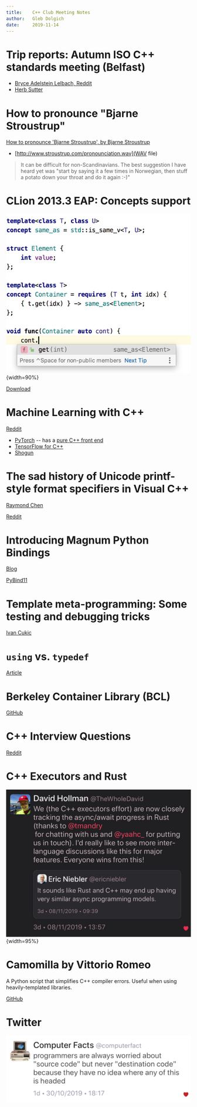 ```yaml
---
title:    C++ Club Meeting Notes
author:   Gleb Dolgich
date:     2019-11-14
---
```


# Trip reports: Autumn ISO C++ standards meeting (Belfast)

* [Bryce Adelstein Lelbach, Reddit](https://www.reddit.com/r/cpp/comments/dtuov8/201911_belfast_iso_c_committee_trip_report/)
* [Herb Sutter](https://herbsutter.com/2019/11/09/trip-report-autumn-iso-c-standards-meeting-belfast/)

# How to pronounce "Bjarne Stroustrup"

[How to pronounce 'Bjarne Stroustrup', by Bjarne Stroustrup](http://www.stroustrup.com/bs_faq.html#pronounce)

* [http://www.stroustrup.com/pronounciation.wav](WAV file)

> It can be difficult for non-Scandinavians. The best suggestion I have heard yet was "start by saying it a few times in Norwegian, then stuff a potato down your throat and do it again :-)"

# CLion 2013.3 EAP: Concepts support

![](img/clion.2019.3.concepts.png){width=90%}

[Download](https://www.jetbrains.com/clion/nextversion/)

# Machine Learning with C++

[Reddit](https://www.reddit.com/r/cpp/comments/cjrrwm/machine_learning_with_cpp/)

* [PyTorch](https://pytorch.org/features) -- has a [pure C++ front end](https://pytorch.org/cppdocs/)
* [TensorFlow for C++](https://www.tensorflow.org/api_docs/cc)
* [Shogun](https://www.shogun.ml/)

# The sad history of Unicode printf-style format specifiers in Visual C++

[Raymond Chen](https://devblogs.microsoft.com/oldnewthing/20190830-00/?p=102823)

[Reddit](https://www.reddit.com/r/cpp/comments/cxi2xy/the_sad_history_of_unicode_printfstyle_format/)

# Introducing Magnum Python Bindings

[Blog](https://blog.magnum.graphics/announcements/introducing-python-bindings/)

[PyBind11](https://github.com/pybind/pybind11)

# Template meta-programming: Some testing and debugging tricks

[Ivan Cukic](https://cukic.co/2019/02/19/tmp-testing-and-debugging-templates/)

# `using` vs. `typedef`

[Article](https://www.nextptr.com/tutorial/ta1193988140/how-cplusplus-using-or-aliasdeclaration-is-better-than-typedef)

# Berkeley Container Library (BCL)

[GitHub](https://github.com/berkeley-container-library/bcl)

# C++ Interview Questions

[Reddit](https://www.reddit.com/r/cpp/comments/d9xnce/c_interview_questions/)

# C++ Executors and Rust

![](img/cpp-executors-rust.png){width=95%}

# Camomilla by Vittorio Romeo

A Python script that simplifies C++ compiler errors. Useful when using heavily-templated libraries.

[GitHub](https://github.com/SuperV1234/camomilla)

# Twitter

![](img/destination-code.png)
